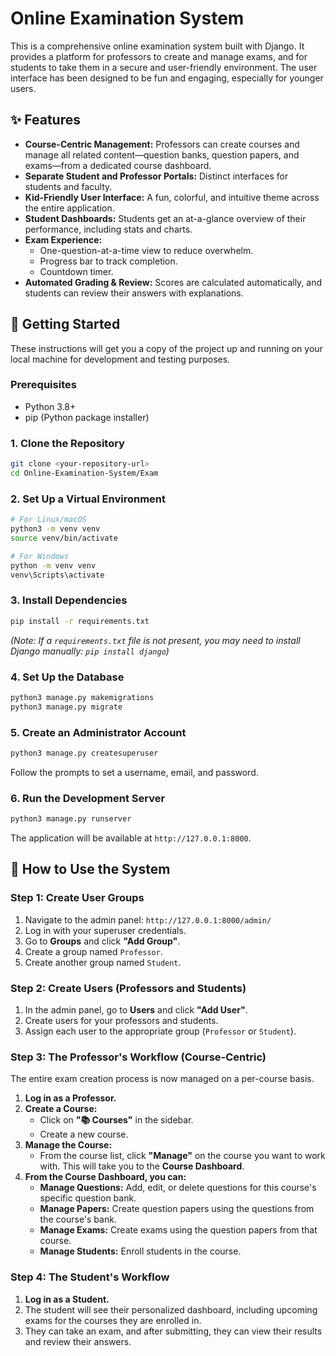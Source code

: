 # Online Examination System

This is a comprehensive online examination system built with Django. It provides a platform for professors to create and manage exams, and for students to take them in a secure and user-friendly environment. The user interface has been designed to be fun and engaging, especially for younger users.

## ✨ Features

- **Course-Centric Management:** Professors can create courses and manage all related content—question banks, question papers, and exams—from a dedicated course dashboard.
- **Separate Student and Professor Portals:** Distinct interfaces for students and faculty.
- **Kid-Friendly User Interface:** A fun, colorful, and intuitive theme across the entire application.
- **Student Dashboards:** Students get an at-a-glance overview of their performance, including stats and charts.
- **Exam Experience:**
    - One-question-at-a-time view to reduce overwhelm.
    - Progress bar to track completion.
    - Countdown timer.
- **Automated Grading & Review:** Scores are calculated automatically, and students can review their answers with explanations.

## 🚀 Getting Started

These instructions will get you a copy of the project up and running on your local machine for development and testing purposes.

### Prerequisites

- Python 3.8+
- pip (Python package installer)

### 1. Clone the Repository

```bash
git clone <your-repository-url>
cd Online-Examination-System/Exam
```

### 2. Set Up a Virtual Environment

```bash
# For Linux/macOS
python3 -m venv venv
source venv/bin/activate

# For Windows
python -m venv venv
venv\Scripts\activate
```

### 3. Install Dependencies

```bash
pip install -r requirements.txt
```
*(Note: If a `requirements.txt` file is not present, you may need to install Django manually: `pip install django`)*

### 4. Set Up the Database

```bash
python3 manage.py makemigrations
python3 manage.py migrate
```

### 5. Create an Administrator Account

```bash
python3 manage.py createsuperuser
```
Follow the prompts to set a username, email, and password.

### 6. Run the Development Server

```bash
python3 manage.py runserver
```
The application will be available at `http://127.0.0.1:8000`.

## 📝 How to Use the System

### Step 1: Create User Groups

1.  Navigate to the admin panel: `http://127.0.0.1:8000/admin/`
2.  Log in with your superuser credentials.
3.  Go to **Groups** and click **"Add Group"**.
4.  Create a group named `Professor`.
5.  Create another group named `Student`.

### Step 2: Create Users (Professors and Students)

1.  In the admin panel, go to **Users** and click **"Add User"**.
2.  Create users for your professors and students.
3.  Assign each user to the appropriate group (`Professor` or `Student`).

### Step 3: The Professor's Workflow (Course-Centric)

The entire exam creation process is now managed on a per-course basis.

1.  **Log in as a Professor.**
2.  **Create a Course:**
    -   Click on **"📚 Courses"** in the sidebar.
    -   Create a new course.
3.  **Manage the Course:**
    -   From the course list, click **"Manage"** on the course you want to work with. This will take you to the **Course Dashboard**.
4.  **From the Course Dashboard, you can:**
    -   **Manage Questions:** Add, edit, or delete questions for this course's specific question bank.
    -   **Manage Papers:** Create question papers using the questions from the course's bank.
    -   **Manage Exams:** Create exams using the question papers from that course.
    -   **Manage Students:** Enroll students in the course.

### Step 4: The Student's Workflow

1.  **Log in as a Student.**
2.  The student will see their personalized dashboard, including upcoming exams for the courses they are enrolled in.
3.  They can take an exam, and after submitting, they can view their results and review their answers.
